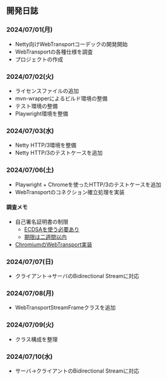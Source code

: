 ## 開発日誌

### 2024/07/01(月)

- Netty向けWebTransportコーデックの開発開始
- WebTransportの各種仕様を調査
- プロジェクトの作成

### 2024/07/02(火)

- ライセンスファイルの追加
- mvn-wrapperによるビルド環境の整備
- テスト環境の整備
- Playwright環境を整備

### 2024/07/03(水)

- Netty HTTP/3環境を整備
- Netty HTTP/3のテストケースを追加

### 2024/07/06(土)

- Playwright + Chromeを使ったHTTP/3のテストケースを追加
- WebTransportのコネクション確立処理を実装

#### 調査メモ

- 自己署名証明書の制限
  - [ECDSAを使う必要あり](https://stackoverflow.com/questions/75979276/do-i-have-to-get-a-valid-ssl-certificate-to-make-webtranport-server-examples-wor)
  - [期限は二週間以内](https://qiita.com/alivelime/items/e5c75288f56cd0949dca)
- [ChromiumのWebTransport実装](https://chromium.googlesource.com/chromium/src/+/d622da780b2abe8ae376506323c3a3d26e9ac7da/third_party/blink/renderer/modules/webtransport)

### 2024/07/07(日)

- クライアント→サーバのBidirectional Streamに対応

### 2024/07/08(月)

- WebTransportStreamFrameクラスを追加

### 2024/07/09(火)

- クラス構成を整理

### 2024/07/10(水)

- サーバ→クライアントのBidirectional Streamに対応
